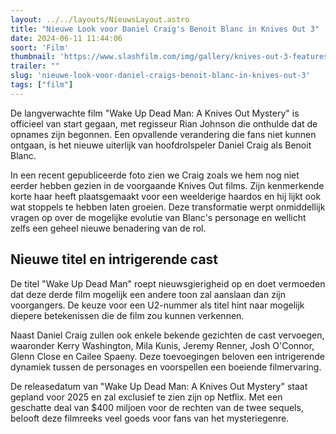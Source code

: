 ```yaml
---
layout: ../../layouts/NieuwsLayout.astro
title: "Nieuwe Look voor Daniel Craig's Benoit Blanc in Knives Out 3"
date: 2024-06-11 11:44:06
soort: 'Film'
thumbnail: 'https://www.slashfilm.com/img/gallery/knives-out-3-features-a-brand-new-look-for-daniel-craigs-benoit-blanc/intro-1718033117.jpg'
trailer: ""
slug: 'nieuwe-look-voor-daniel-craigs-benoit-blanc-in-knives-out-3'
tags: ["film"]
---
```


De langverwachte film "Wake Up Dead Man: A Knives Out Mystery" is officieel van start gegaan, met regisseur Rian Johnson die onthulde dat de opnames zijn begonnen. Een opvallende verandering die fans niet kunnen ontgaan, is het nieuwe uiterlijk van hoofdrolspeler Daniel Craig als Benoit Blanc.

In een recent gepubliceerde foto zien we Craig zoals we hem nog niet eerder hebben gezien in de voorgaande Knives Out films. Zijn kenmerkende korte haar heeft plaatsgemaakt voor een weelderige haardos en hij lijkt ook wat stoppels te hebben laten groeien. Deze transformatie werpt onmiddellijk vragen op over de mogelijke evolutie van Blanc's personage en wellicht zelfs een geheel nieuwe benadering van de rol.

## Nieuwe titel en intrigerende cast

De titel "Wake Up Dead Man" roept nieuwsgierigheid op en doet vermoeden dat deze derde film mogelijk een andere toon zal aanslaan dan zijn voorgangers. De keuze voor een U2-nummer als titel hint naar mogelijk diepere betekenissen die de film zou kunnen verkennen.

Naast Daniel Craig zullen ook enkele bekende gezichten de cast vervoegen, waaronder Kerry Washington, Mila Kunis, Jeremy Renner, Josh O'Connor, Glenn Close en Cailee Spaeny. Deze toevoegingen beloven een intrigerende dynamiek tussen de personages en voorspellen een boeiende filmervaring.

De releasedatum van "Wake Up Dead Man: A Knives Out Mystery" staat gepland voor 2025 en zal exclusief te zien zijn op Netflix. Met een geschatte deal van $400 miljoen voor de rechten van de twee sequels, belooft deze filmreeks veel goeds voor fans van het mysteriegenre.
